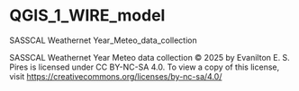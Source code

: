 # QGIS_1_WIRE_model
SASSCAL Weathernet Year_Meteo_data_collection



SASSCAL Weathernet Year Meteo data collection © 2025 by Evanilton E. S. Pires is licensed under CC BY-NC-SA 4.0. To view a copy of this license, visit https://creativecommons.org/licenses/by-nc-sa/4.0/
